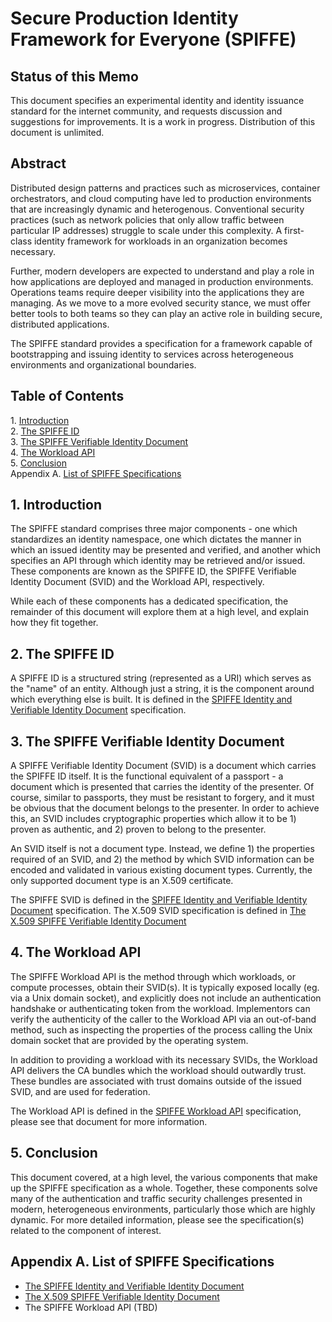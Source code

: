 # Secure Production Identity Framework for Everyone (SPIFFE)

## Status of this Memo
This document specifies an experimental identity and identity issuance standard for the internet community, and requests discussion and suggestions for improvements. It is a work in progress. Distribution of this document is unlimited.

## Abstract
Distributed design patterns and practices such as microservices, container orchestrators, and cloud computing have led to production environments that are increasingly dynamic and heterogenous. Conventional security practices (such as network policies that only allow traffic between particular IP addresses) struggle to scale under this complexity. A first-class identity framework for workloads in an organization becomes necessary.

Further, modern developers are expected to understand and play a role in how applications are deployed and managed in production environments. Operations teams require deeper visibility into the applications they are managing. As we move to a more evolved security stance, we must offer better tools to both teams so they can play an active role in building secure, distributed applications.

The SPIFFE standard provides a specification for a framework capable of bootstrapping and issuing identity to services across heterogeneous environments and organizational boundaries.

## Table of Contents
1\. [Introduction](#1.-introduction)  
2\. [The SPIFFE ID](#2.-the-spiffe-id)  
3\. [The SPIFFE Verifiable Identity Document](#3.-the-spiffe-verifiable-identity-document)  
4\. [The Workload API](#4.-the-workload-api)  
5\. [Conclusion](#5.-conclusion)  
Appendix A. [List of SPIFFE Specifications](#appendix-a.-list-of-spiffe-specifications)  

## 1. Introduction
The SPIFFE standard comprises three major components - one which standardizes an identity namespace, one which dictates the manner in which an issued identity may be presented and verified, and another which specifies an API through which identity may be retrieved and/or issued. These components are known as the SPIFFE ID, the SPIFFE Verifiable Identity Document (SVID) and the Workload API, respectively.

While each of these components has a dedicated specification, the remainder of this document will explore them at a high level, and explain how they fit together.

## 2. The SPIFFE ID
A SPIFFE ID is a structured string (represented as a URI) which serves as the "name" of an entity. Although just a string, it is the component around which everything else is built. It is defined in the [SPIFFE Identity and Verifiable Identity Document](SPIFFE-ID.md) specification.

## 3. The SPIFFE Verifiable Identity Document
A SPIFFE Verifiable Identity Document (SVID) is a document which carries the SPIFFE ID itself. It is the functional equivalent of a passport - a document which is presented that carries the identity of the presenter. Of course, similar to passports, they must be resistant to forgery, and it must be obvious that the document belongs to the presenter. In order to achieve this, an SVID includes cryptographic properties which allow it to be 1) proven as authentic, and 2) proven to belong to the presenter.

An SVID itself is not a document type. Instead, we define 1) the properties required of an SVID, and 2) the method by which SVID information can be encoded and validated in various existing document types. Currently, the only supported document type is an X.509 certificate.

The SPIFFE SVID is defined in the [SPIFFE Identity and Verifiable Identity Document](SPIFFE-ID.md) specification. The X.509 SVID specification is defined in [The X.509 SPIFFE Verifiable Identity Document](X509-SVID.md)

## 4. The Workload API
The SPIFFE Workload API is the method through which workloads, or compute processes, obtain their SVID(s). It is typically exposed locally (eg. via a Unix domain socket), and explicitly does not include an authentication handshake or authenticating token from the workload. Implementors can verify the authenticity of the caller to the Workload API via an out-of-band method, such as inspecting the properties of the process calling the Unix domain socket that are provided by the operating system.

In addition to providing a workload with its necessary SVIDs, the Workload API delivers the CA bundles which the workload should outwardly trust. These bundles are associated with trust domains outside of the issued SVID, and are used for federation.

The Workload API is defined in the [SPIFFE Workload API](SPIFFE_Workload_API.md) specification, please see that document for more information.

## 5. Conclusion
This document covered, at a high level, the various components that make up the SPIFFE specification as a whole. Together, these components solve many of the authentication and traffic security challenges presented in modern, heterogeneous environments, particularly those which are highly dynamic. For more detailed information, please see the specification(s) related to the component of interest.

## Appendix A. List of SPIFFE Specifications
* [The SPIFFE Identity and Verifiable Identity Document](SPIFFE-ID.md)
* [The X.509 SPIFFE Verifiable Identity Document](X509-SVID.md)
* The SPIFFE Workload API (TBD)
